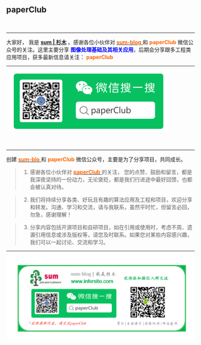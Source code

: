 ## paperClub 

&nbsp;

 ***
 大家好， 我是<font color=blue>  [**sum | 杉木**](http://www.infersite.com/) </font>。感谢各位小伙伴对 [<font color=#FF6600> **sum-blog** </font>](http://www.infersite.com/)  和 <font color=#FF6600> **paperClub** </font> 微信公众号的关注。这里主要分享<font color=blue>  **图像处理基础及其相关应用**</font>，后期会分享跟多工程类应用项目，获多最新信息请关注：<font color=#FF6600> **paperClub** </font> 
***
&nbsp;
![avatar](./static/paperClub_wx2.png)

&nbsp;
****
创建 [<font color=#FF6600> **sum-blo** </font>](http://www.infersite.com/) 和  <font color=#FF6600> **paperClub** </font> 微信公众号，主要是为了分享项目，共同成长。  


 > 1. 感谢各位小伙伴对 [<font color=#FF6600> **paperClub** </font>](http://www.infersite.com/) 的关注， 您的点赞、鼓励和留言，都是我深夜坚持的一份动力，无论褒贬，都是我们行进途中最好回馈，也都会被认真对待。
 
 > 2. 我们将持续分享各类、好玩且有趣的算法应用及工程和项目，欢迎分享和转发。沟通、学习和交流，请与我联系，虽然平时忙，但留言必回，勿急，感谢理解！
 
 > 3. 分享内容包括开源项目和自研项目，如在引用或使用时，考虑不周、遗漏引用信息或涉及版权等，请您及时联系。如果您对某些内容感兴趣，我们可以一起讨论、交流和学习。


***
![avatar](./static/any1one_paperClub.png)